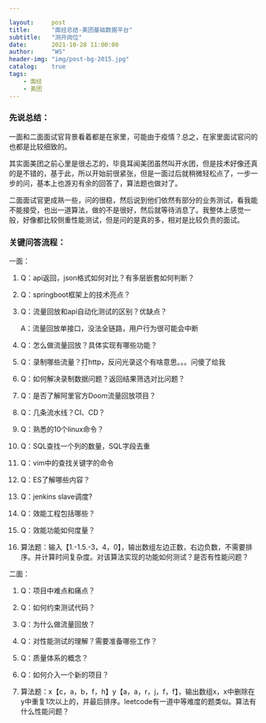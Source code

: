 ```yaml
---

layout:     post
title:      "面经总结-美团基础数据平台"
subtitle:   "测开岗位"
date:       2021-10-28 11:00:00
author:     "WS"
header-img: "img/post-bg-2015.jpg"
catalog:    true
tags:
    - 面经
    - 美团
---
```


###  先说总结：

  一面和二面面试官背景看着都是在家里，可能由于疫情？总之，在家里面试官问的也都是比较细致的。

  其实面美团之前心里是很忐忑的，毕竟耳闻美团虽然叫开水团，但是技术好像还真的是不错的，基于此，所以开始前很紧张，但是一面过后就稍微轻松点了，一步一步的问，基本上也游刃有余的回答了，算法题也做对了。

  二面面试官更成熟一些，问的很稳，然后说到他们依然有部分的业务测试，看我能不能接受，也出一道算法，做的不是很好，然后就等待消息了。我整体上感觉一般，好像都比较侧重性能测试，但是问的是真的多，相对是比较负责的面试。

### 关键问答流程：

一面：

1. Q：api返回，json格式如何对比？有多层嵌套如何判断？

2. Q：springboot框架上的技术亮点？

3. Q：流量回放和api自动化测试的区别？优缺点？

   A：流量回放单接口，没法全链路，用户行为很可能会中断

4. Q：怎么做流量回放？具体实现有哪些功能？

5. Q：录制哪些流量？打http，反问光录这个有啥意思。。。问傻了给我

6. Q：如何解决录制数据问题？返回结果筛选对比问题？

7. Q：是否了解阿里官方Doom流量回放项目？

8. Q：几条流水线？CI、CD？

9. Q：熟悉的10个linux命令？

10. Q：SQL查找一个列的数量，SQL字段去重

11. Q：vim中的查找关键字的命令

12. Q：ES了解哪些内容？

13. Q：jenkins slave调度?

14. Q：效能工程包括哪些？

15. Q：效能功能如何度量？

16. 算法题：输入【1.-1.5.-3，4，0】，输出数组左边正数，右边负数，不需要排序。并计算时间复杂度。对该算法实现的功能如何测试？是否有性能问题？

二面：

1. Q：项目中难点和痛点？
2. Q：如何约束测试代码？

3. Q：为什么做流量回放？
4. Q：对性能测试的理解？需要准备哪些工作？
5. Q：质量体系的概念？
6. Q：如何介入一个新的项目？
7. 算法题：x【c，a，b，f，h】y【a，a，r，j，f，f】，输出数组x，x中删除在y中重复1次以上的，并最后排序。leetcode有一道中等难度的题类似。算法有什么性能问题？

